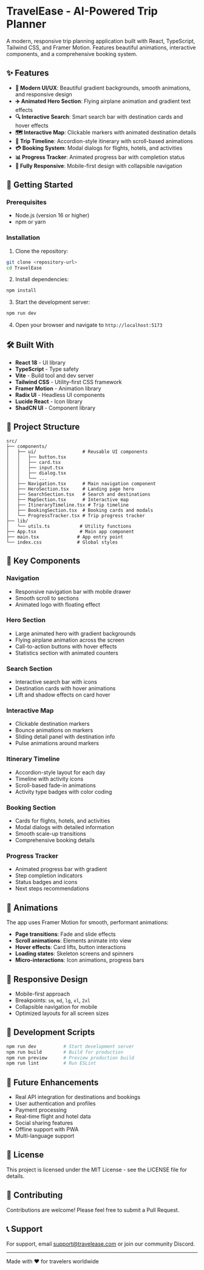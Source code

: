 # TravelEase - AI-Powered Trip Planner

A modern, responsive trip planning application built with React, TypeScript, Tailwind CSS, and Framer Motion. Features beautiful animations, interactive components, and a comprehensive booking system.

## ✨ Features

- **🎨 Modern UI/UX**: Beautiful gradient backgrounds, smooth animations, and responsive design
- **✈️ Animated Hero Section**: Flying airplane animation and gradient text effects
- **🔍 Interactive Search**: Smart search bar with destination cards and hover effects
- **🗺️ Interactive Map**: Clickable markers with animated destination details
- **📅 Trip Timeline**: Accordion-style itinerary with scroll-based animations
- **💳 Booking System**: Modal dialogs for flights, hotels, and activities
- **📊 Progress Tracker**: Animated progress bar with completion status
- **📱 Fully Responsive**: Mobile-first design with collapsible navigation

## 🚀 Getting Started

### Prerequisites

- Node.js (version 16 or higher)
- npm or yarn

### Installation

1. Clone the repository:
```bash
git clone <repository-url>
cd TravelEase
```

2. Install dependencies:
```bash
npm install
```

3. Start the development server:
```bash
npm run dev
```

4. Open your browser and navigate to `http://localhost:5173`

## 🛠️ Built With

- **React 18** - UI library
- **TypeScript** - Type safety
- **Vite** - Build tool and dev server
- **Tailwind CSS** - Utility-first CSS framework
- **Framer Motion** - Animation library
- **Radix UI** - Headless UI components
- **Lucide React** - Icon library
- **ShadCN UI** - Component library

## 📁 Project Structure

```
src/
├── components/
│   ├── ui/                 # Reusable UI components
│   │   ├── button.tsx
│   │   ├── card.tsx
│   │   ├── input.tsx
│   │   ├── dialog.tsx
│   │   └── ...
│   ├── Navigation.tsx      # Main navigation component
│   ├── HeroSection.tsx     # Landing page hero
│   ├── SearchSection.tsx   # Search and destinations
│   ├── MapSection.tsx      # Interactive map
│   ├── ItineraryTimeline.tsx # Trip timeline
│   ├── BookingSection.tsx  # Booking cards and modals
│   └── ProgressTracker.tsx # Trip progress tracker
├── lib/
│   └── utils.ts           # Utility functions
├── App.tsx                # Main app component
├── main.tsx              # App entry point
└── index.css             # Global styles
```

## 🎯 Key Components

### Navigation
- Responsive navigation bar with mobile drawer
- Smooth scroll to sections
- Animated logo with floating effect

### Hero Section
- Large animated hero with gradient backgrounds
- Flying airplane animation across the screen
- Call-to-action buttons with hover effects
- Statistics section with animated counters

### Search Section
- Interactive search bar with icons
- Destination cards with hover animations
- Lift and shadow effects on card hover

### Interactive Map
- Clickable destination markers
- Bounce animations on markers
- Sliding detail panel with destination info
- Pulse animations around markers

### Itinerary Timeline
- Accordion-style layout for each day
- Timeline with activity icons
- Scroll-based fade-in animations
- Activity type badges with color coding

### Booking Section
- Cards for flights, hotels, and activities
- Modal dialogs with detailed information
- Smooth scale-up transitions
- Comprehensive booking details

### Progress Tracker
- Animated progress bar with gradient
- Step completion indicators
- Status badges and icons
- Next steps recommendations

## 🎨 Animations

The app uses Framer Motion for smooth, performant animations:

- **Page transitions**: Fade and slide effects
- **Scroll animations**: Elements animate into view
- **Hover effects**: Card lifts, button interactions
- **Loading states**: Skeleton screens and spinners
- **Micro-interactions**: Icon animations, progress bars

## 📱 Responsive Design

- Mobile-first approach
- Breakpoints: `sm`, `md`, `lg`, `xl`, `2xl`
- Collapsible navigation for mobile
- Optimized layouts for all screen sizes

## 🔧 Development Scripts

```bash
npm run dev          # Start development server
npm run build        # Build for production
npm run preview      # Preview production build
npm run lint         # Run ESLint
```

## 🌟 Future Enhancements

- Real API integration for destinations and bookings
- User authentication and profiles
- Payment processing
- Real-time flight and hotel data
- Social sharing features
- Offline support with PWA
- Multi-language support

## 📄 License

This project is licensed under the MIT License - see the LICENSE file for details.

## 🤝 Contributing

Contributions are welcome! Please feel free to submit a Pull Request.

## 📞 Support

For support, email support@travelease.com or join our community Discord.

---

Made with ❤️ for travelers worldwide
